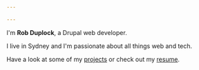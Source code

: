 ```yaml
---

---
```

I'm **Rob Duplock**, a Drupal web developer.

I live in Sydney and I'm passionate about all things web and tech.

Have a look at some of my [projects](/projects) or check out my [resume](https://robertduplock.xyz/files/robert_duplock_cv.pdf).

<!-- Contact me at [@username](https://twitter.com/username) or by [email](mailto:email@example.com). -->